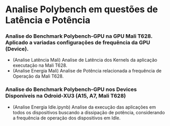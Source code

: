 # Analise Polybench em questões de Latência e Potência
### Analise do Benchmark Polybench-GPU na GPU Mali T628. Aplicado a variadas configurações de frequência da GPU (Device).
  - (Analise Latência Mali) Analise de Latência dos Kernels da aplicação executação na Mali T628.
  - (Analise Energia Mali) Analise de Potência relacionada a frequência de Operação da Mali T628.
### Analise do Benchmark Polybench-GPU nos Devices Disponíveis na Odroid-XU3 (A15, A7, Mali T628)
  - (Analise Energia Idle.ipynb) Analise da execução das aplicações em todos os dispositivos buscando a dissipação de potência, considerando a frequência de operação dos dispositivos em Idle.
